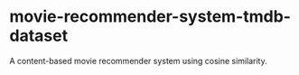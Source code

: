 # movie-recommender-system-tmdb-dataset
A content-based movie recommender system using cosine similarity.
